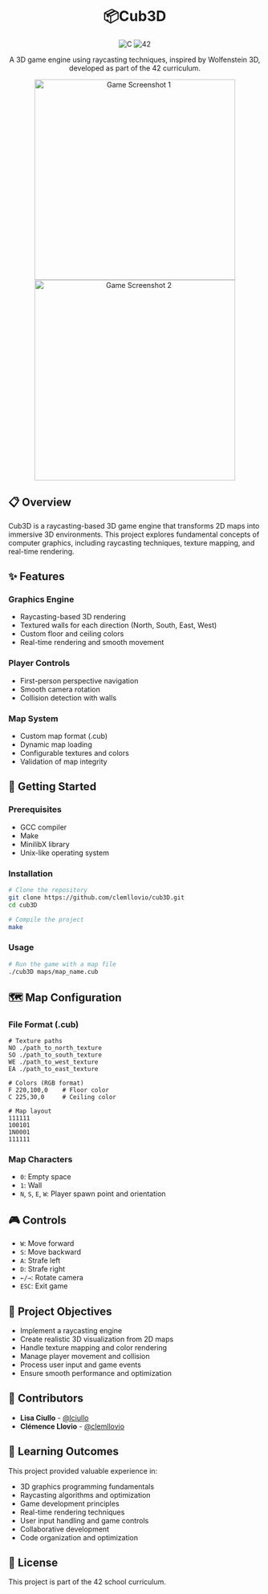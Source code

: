 <h1 align="center">📦Cub3D</h1>
<p align="center">
  <img src="https://img.shields.io/badge/C-00599C?style=for-the-badge&logo=c&logoColor=white" alt="C"/>
  <img src="https://img.shields.io/badge/42-000000?style=for-the-badge&logo=42&logoColor=white" alt="42"/>
</p>

<p align="center">
  A 3D game engine using raycasting techniques, inspired by Wolfenstein 3D, developed as part of the 42 curriculum.
</p>

<p align="center">
  <img src="https://github.com/user-attachments/assets/91c5094b-7fea-45cf-9436-cc6b2ff57b45" alt="Game Screenshot 1" width="400"/>
  <img src="https://github.com/user-attachments/assets/94fdecee-2f2f-43e2-96b5-2023f4428531" alt="Game Screenshot 2" width="400"/>
</p>

## 📋 Overview
Cub3D is a raycasting-based 3D game engine that transforms 2D maps into immersive 3D environments. This project explores fundamental concepts of computer graphics, including raycasting techniques, texture mapping, and real-time rendering.

## ✨ Features
### Graphics Engine
- Raycasting-based 3D rendering
- Textured walls for each direction (North, South, East, West)
- Custom floor and ceiling colors
- Real-time rendering and smooth movement

### Player Controls
- First-person perspective navigation
- Smooth camera rotation
- Collision detection with walls

### Map System
- Custom map format (.cub)
- Dynamic map loading
- Configurable textures and colors
- Validation of map integrity

## 🚀 Getting Started
### Prerequisites
- GCC compiler
- Make
- MinilibX library
- Unix-like operating system

### Installation
```bash
# Clone the repository
git clone https://github.com/clemllovio/cub3D.git
cd cub3D

# Compile the project
make
```

### Usage
```bash
# Run the game with a map file
./cub3D maps/map_name.cub
```

## 🗺️ Map Configuration
### File Format (.cub)
```plaintext
# Texture paths
NO ./path_to_north_texture
SO ./path_to_south_texture
WE ./path_to_west_texture
EA ./path_to_east_texture

# Colors (RGB format)
F 220,100,0    # Floor color
C 225,30,0     # Ceiling color

# Map layout
111111
100101
1N0001
111111
```

### Map Characters
- `0`: Empty space
- `1`: Wall
- `N`, `S`, `E`, `W`: Player spawn point and orientation

## 🎮 Controls
- `W`: Move forward
- `S`: Move backward
- `A`: Strafe left
- `D`: Strafe right
- `←/→`: Rotate camera
- `ESC`: Exit game

## 🎯 Project Objectives
- Implement a raycasting engine
- Create realistic 3D visualization from 2D maps
- Handle texture mapping and color rendering
- Manage player movement and collision
- Process user input and game events
- Ensure smooth performance and optimization

## 🤝 Contributors
- **Lisa Ciullo** - [@lciullo](https://github.com/YOUR_USERNAME)
- **Clémence Llovio** - [@clemllovio](https://github.com/clemllovio)

## 🧠 Learning Outcomes
This project provided valuable experience in:
- 3D graphics programming fundamentals
- Raycasting algorithms and optimization
- Game development principles
- Real-time rendering techniques
- User input handling and game controls
- Collaborative development
- Code organization and optimization

## 📝 License
This project is part of the 42 school curriculum.
